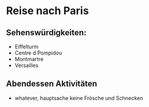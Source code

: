 # Reise nach Paris

## Sehenswürdigkeiten:
- Eiffelturm
- Centre d Pompidou
- Montmartre
- Versailles

## Abendessen Aktivitäten
- whatever, hauptsache keine Frösche und Schnecken